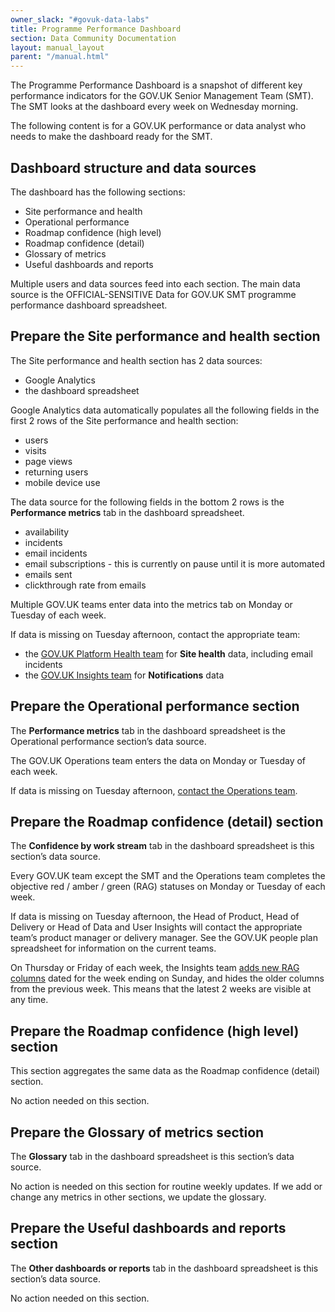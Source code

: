 ```yaml
---
owner_slack: "#govuk-data-labs"
title: Programme Performance Dashboard
section: Data Community Documentation
layout: manual_layout
parent: "/manual.html"
---
```


The Programme Performance Dashboard is a snapshot of different key performance indicators for the GOV.UK Senior Management Team (SMT). The SMT looks at the dashboard every week on Wednesday morning.

The following content is for a GOV.UK performance or data analyst who needs to make the dashboard ready for the SMT.

## Dashboard structure and data sources

The dashboard has the following sections:

- Site performance and health
- Operational performance
- Roadmap confidence (high level)
- Roadmap confidence (detail)
- Glossary of metrics
- Useful dashboards and reports

Multiple users and data sources feed into each section. The main data source is the OFFICIAL-SENSITIVE Data for GOV.UK SMT programme performance dashboard spreadsheet.

## Prepare the Site performance and health section

The Site performance and health section has 2 data sources:

- Google Analytics
- the dashboard spreadsheet

Google Analytics data automatically populates all the following fields in the first 2 rows of the Site performance and health section:

- users
- visits
- page views
- returning users
- mobile device use

The data source for the following fields in the bottom 2 rows is the __Performance metrics__ tab in the dashboard spreadsheet.

- availability
- incidents
- email incidents
- email subscriptions - this is currently on pause until it is more automated
- emails sent
- clickthrough rate from emails

Multiple GOV.UK teams enter data into the metrics tab on Monday or Tuesday of each week.

If data is missing on Tuesday afternoon, contact the appropriate team:

- the [GOV.UK Platform Health team](mailto:govuk-platform-health@digital.cabinet-office.gov.uk) for __Site health__ data, including email incidents
- the [GOV.UK Insights team](mailto:govuk-insights@digital.cabinet-office.gov.uk) for __Notifications__ data

## Prepare the Operational performance section

The __Performance metrics__ tab in the dashboard spreadsheet is the Operational performance section’s data source.

The GOV.UK Operations team enters the data on Monday or Tuesday of each week.

If data is missing on Tuesday afternoon, [contact the Operations team](mailto:gov.uk-ops@digital.cabinet-office.gov.uk).

## Prepare the Roadmap confidence (detail) section

The __Confidence by work stream__ tab in the dashboard spreadsheet is this section’s data source.

Every GOV.UK team except the SMT and the Operations team completes the objective red / amber / green (RAG) statuses on Monday or Tuesday of each week.

If data is missing on Tuesday afternoon, the Head of Product, Head of Delivery or Head of Data and User Insights will contact the appropriate team’s product manager or delivery manager. See the GOV.UK people plan spreadsheet for information on the current teams.

On Thursday or Friday of each week, the Insights team [adds new RAG columns](https://www.google.com/url?q=https://trello.com/c/zPjMJWYC/445-add-weekly-rag-columns-to-spreadsheet-for-programme-performance-dashboard-thu-fri&sa=D&source=editors&ust=1621866923746000&usg=AOvVaw0hK2ugNNWQQbhfBagFZ_yi) dated for the week ending on Sunday, and hides the older columns from the previous week. This means that the latest 2 weeks are visible at any time.

## Prepare the Roadmap confidence (high level) section

This section aggregates the same data as the Roadmap confidence (detail) section.

No action needed on this section.

## Prepare the Glossary of metrics section

The __Glossary__ tab in the dashboard spreadsheet is this section’s data source.

No action is needed on this section for routine weekly updates. If we add or change any metrics in other sections, we update the glossary.

## Prepare the Useful dashboards and reports section

The __Other dashboards or reports__ tab in the dashboard spreadsheet is this section’s data source.

No action needed on this section.
